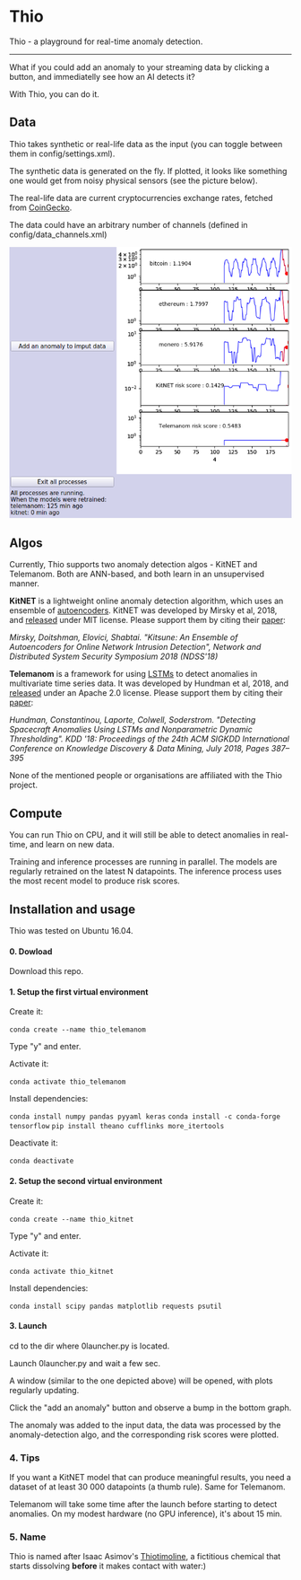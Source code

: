 # Thio
Thio - a playground for real-time anomaly detection.

-------

What if you could add an anomaly to your streaming data by clicking a button, and immediatelly see how an AI detects it?

With Thio, you can do it. 

## Data

Thio takes synthetic or real-life data as the input (you can toggle between them in config/settings.xml).

The synthetic data is generated on the fly. If plotted, it looks like something one would get from noisy physical sensors (see the picture below).

The real-life data are current cryptocurrencies exchange rates, fetched from [CoinGecko](https://www.coingecko.com/en).  

The data could have an arbitrary number of channels (defined in config/data_channels.xml)

![Alt text](Thio.png?raw=true "Title")

## Algos

Currently, Thio supports two anomaly detection algos - KitNET and Telemanom. Both are ANN-based, and both learn in an unsupervised manner. 

**KitNET** is a lightweight online anomaly detection algorithm, which uses an ensemble of [autoencoders](https://en.wikipedia.org/wiki/Autoencoder). KitNET was developed by Mirsky et al, 2018, and [released](https://github.com/ymirsky/KitNET-py) under MIT license. Please support them by citing their [paper](https://arxiv.org/abs/1802.09089):

*Mirsky, Doitshman, Elovici, Shabtai. "Kitsune: An Ensemble of Autoencoders for Online Network Intrusion Detection", Network and Distributed System Security Symposium 2018 (NDSS'18)* 

**Telemanom** is a framework for using [LSTMs](https://en.wikipedia.org/wiki/Long_short-term_memory) to detect anomalies in multivariate time series data. It was developed by Hundman et al, 2018, and [released](https://github.com/khundman/telemanom) under an Apache 2.0 license. Please support them by citing their [paper](https://arxiv.org/abs/1802.04431):

*Hundman, Constantinou, Laporte, Colwell, Soderstrom. "Detecting Spacecraft Anomalies Using LSTMs and Nonparametric Dynamic Thresholding". KDD '18: Proceedings of the 24th ACM SIGKDD International Conference on Knowledge Discovery & Data Mining, July 2018, Pages 387–395*

None of the mentioned people or organisations are affiliated with the Thio project. 

## Compute

You can run Thio on CPU, and it will still be able to detect anomalies in real-time, and learn on new data. 

Training and inference processes are running in parallel. The models are regularly retrained on the latest N datapoints. The inference process uses the most recent model to produce risk scores.

##  Installation and usage

Thio was tested on Ubuntu 16.04.

#### 0. Dowload

Download this repo.

#### 1. Setup the first virtual environment

Create it:

```conda create --name thio_telemanom```

Type "y" and enter.

Activate it:

```conda activate thio_telemanom```

Install dependencies: 

```conda install numpy pandas pyyaml keras```
```conda install -c conda-forge tensorflow```
```pip install theano cufflinks more_itertools```

Deactivate it:

```conda deactivate```


#### 2. Setup the second virtual environment

Create it:

```conda create --name thio_kitnet```

Type "y" and enter.

Activate it:

```conda activate thio_kitnet```

Install dependencies: 

```conda install scipy pandas matplotlib requests psutil```



#### 3. Launch 

cd to the dir where 0launcher.py is located.

Launch 0launcher.py and wait a few sec. 

A window (similar to the one depicted above) will be opened, with plots regularly updating.

Click the "add an anomaly" button and observe a bump in the bottom graph. 

The anomaly was added to the input data, the data was processed by the anomaly-detection algo, and the corresponding risk scores were plotted.   

### 4. Tips

If you want a KitNET model that can produce meaningful results, you need a dataset of at least 30 000 datapoints (a thumb rule). Same for Telemanom.

Telemanom will take some time after the launch before starting to detect anomalies. On my modest hardware (no GPU inference), it's about 15 min. 

### 5. Name 

Thio is named after Isaac Asimov's [Thiotimoline](https://en.wikipedia.org/wiki/Thiotimoline), a fictitious chemical that starts dissolving **before** it makes contact with water:) 
